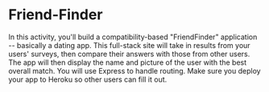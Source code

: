 # Friend-Finder
In this activity, you'll build a compatibility-based "FriendFinder" application -- basically a dating app. This full-stack site will take in results from your users' surveys, then compare their answers with those from other users. The app will then display the name and picture of the user with the best overall match.  You will use Express to handle routing. Make sure you deploy your app to Heroku so other users can fill it out.
